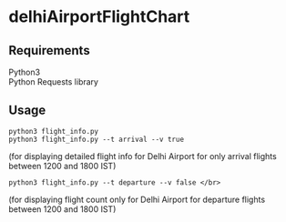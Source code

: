 # delhiAirportFlightChart

## Requirements
Python3
</br>
Python Requests library

## Usage
```shell
python3 flight_info.py
python3 flight_info.py --t arrival --v true
```
(for displaying detailed flight info for Delhi Airport for only arrival flights between 1200 and 1800 IST) </br>
```shell
python3 flight_info.py --t departure --v false </br>
```
(for displaying flight count only for Delhi Airport for departure flights between 1200 and 1800 IST) </br>





